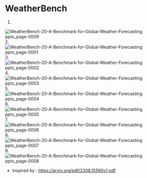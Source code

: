 # WeatherBench




1.
![WeatherBench-20-A-Benchmark-for-Global-Weather-Forecasting pptx_page-0009](https://github.com/Rakib-data-scientist/WeatherBench/assets/137823730/57dabc7d-cd4d-4334-9afd-a8611f70df47)
2.
![WeatherBench-20-A-Benchmark-for-Global-Weather-Forecasting pptx_page-0001](https://github.com/Rakib-data-scientist/WeatherBench/assets/137823730/0c28b69b-7f2d-4d88-9837-bfed5ad2a21b)
3.
![WeatherBench-20-A-Benchmark-for-Global-Weather-Forecasting pptx_page-0002](https://github.com/Rakib-data-scientist/WeatherBench/assets/137823730/d44cafeb-0903-433f-ac50-e48da63981c0)
4.
![WeatherBench-20-A-Benchmark-for-Global-Weather-Forecasting pptx_page-0003](https://github.com/Rakib-data-scientist/WeatherBench/assets/137823730/59e2f863-5ff1-4c5b-9b5a-7b864f7ac7f2)
5.
![WeatherBench-20-A-Benchmark-for-Global-Weather-Forecasting pptx_page-0004](https://github.com/Rakib-data-scientist/WeatherBench/assets/137823730/3ee34260-9273-47c1-b09a-dd6ef426a787)
6.
![WeatherBench-20-A-Benchmark-for-Global-Weather-Forecasting pptx_page-0005](https://github.com/Rakib-data-scientist/WeatherBench/assets/137823730/eaf7dc7f-d0f2-44e1-ab70-546c6f344f4c)
7.
![WeatherBench-20-A-Benchmark-for-Global-Weather-Forecasting pptx_page-0006](https://github.com/Rakib-data-scientist/WeatherBench/assets/137823730/97802178-bd9d-4ad5-9718-ac61eecd0f27)
8.
![WeatherBench-20-A-Benchmark-for-Global-Weather-Forecasting pptx_page-0007](https://github.com/Rakib-data-scientist/WeatherBench/assets/137823730/51ddab82-c260-47b8-bebb-54f6467d5a89)
9.
![WeatherBench-20-A-Benchmark-for-Global-Weather-Forecasting pptx_page-0008](https://github.com/Rakib-data-scientist/WeatherBench/assets/137823730/b82de3f2-9709-4d0f-ab90-e0278fb68f8c)

* Inspired by : https://arxiv.org/pdf/2308.15560v1.pdf
